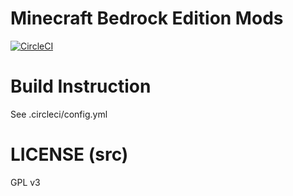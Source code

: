Minecraft Bedrock Edition Mods
=========

[![CircleCI](https://circleci.com/gh/codehz/BedrockMod.svg?style=svg)](https://circleci.com/gh/codehz/BedrockMod)

Build Instruction
=========

See .circleci/config.yml

LICENSE (src)
=========
GPL v3